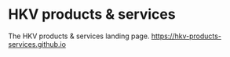 # HKV products & services
The HKV products & services landing page. https://hkv-products-services.github.io
